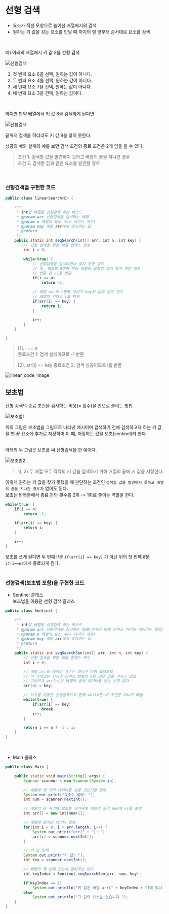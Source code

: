 # 선형 검색  

- 요소가 직선 모양으로 늘어선 배열에서의 검색  
- 원하는 키 값을 갖는 요소를 만날 때 까지의 맨 앞부터 순서대로 요소를 검색  
<br/>

예) 아래의 배열에서 키 값 3을 선형 검색

![선혐검색](https://github.com/Yoojeebee/alogorithm/blob/master/src/images/linear_search_1.jpg?raw=true)

1. 첫 번째 요소 6을 선택, 원하는 값이 아니다.
2. 두 번째 요소 4를 선택, 원하는 값이 아니다.
3. 세 번째 요소 7을 선택, 원하는 값이 아니다.  
4. 네 번째 요소 3을 건택, 원하는 값이다.  
<br/>

하지만 만약 배열에서 키 값 8을 검색하게 된다면  

![선혐검색](https://github.com/Yoojeebee/alogorithm/blob/master/src/images/linear_search_2.jpg?raw=true)

끝까지 검색을 하더라도 키 값 8을 찾지 못한다.

성공의 예와 실패의 예를 보면 검색 조건의 종료 조건은 2개 임을 알 수 있다.  
> 조건 1. 검색할 값을 발견하지 못하고 배열의 끝을 지나간 경우  
> 조건 2. 검색할 값과 같은 요소를 발견할 경우  

<br/>

### 선형검색을 구현한 코드  
```java
public class linearSearch<E> {

    /**
     * int형 배열을 선형검색 하는 메소드
     * @param arr 선형검색을 실시하는 배열
     * @param n 배열의 요소 수(= 데이터 개수)
     * @param key 배열 arr에서 찾으려는 값
     * @return
     */
    public static int seqSearch(int[] arr, int n, int key) {
        // 선형 검색을 위한 배열 인덱스 변수
        int i = 0;

        while(true) {
            // 선형검색을 실시하면서 찾지 못한 경우
            // 즉, 배열의 0번째 부터 배열의 끝자리 까지 찾지 못한 경우
            // 반환 값 -1을 반환
            if(i == n)
                return -1;

            // 배열 arr의 i번째 자리가 key의 값과 같은 경우
            // 배열의 인덱스 i를 반환
            if(arr[i] == key) {
                return i;
            }

            i++;
        }
    }

}
```
> [1]. i == n  
> 종료조건 1: 검색 실패이므로 -1 반환
>  
> [2]. arr[i] == key
> 종료조건 2: 검색 성공이므로 i를 반환

![linear_code_image](https://github.com/Yoojeebee/alogorithm/blob/master/src/images/linear_searh_3.jpg?raw=true)  

## 보초법
선형 검색의 종료 조건을 검사하는 비용(= 횟수)을 반으로 줄이는 방법  

![보초법1](https://github.com/Yoojeebee/alogorithm/blob/master/src/images/linear_searh_4_1.jpg?raw=true)  

위의 그림은 보초법을 그림으로 나타낸 예시이며 검색하기 전에 검색하고자 하는 키 값을 맨 끝 요소에 추가로 저장하며 이 때, 저장하는 값을 보초(sentinel)라 한다.  
<br/>

아래의 두 그림은 보초를 써 선형검색을 한 예이다.

![보초법2](https://github.com/Yoojeebee/alogorithm/blob/master/src/images/linear_searh_4.jpg?raw=true)  

> 1), 2) 두 배열 모두 각각의 키 값을 검색하기 위해 배열의 끝에 키 값을 저장한다.  

이렇게 원하는 키 값을 찾기 못했을 때 판단하는 조건인 `검색할 값을 발견하지 못하고 배열의 끝을 지나간 경우`가 없어도 된다.  
보초는 반복문에서 종료 판단 횟수를 2회 -> 1회로 줄이는 역할을 한다.   
```java
while(true) {
    if(i == n)
        return -1;

    if(arr[i] == key) {
        return i;
    }

    i++;
}
```
보초를 쓰게 된다면 두 번째 if문 `if(arr[i] == key)` 가 아닌 위의 첫 번째 if문 `if(i==n)`에서 종료되게 된다.  
<br/>

### 선형검색(보초법 포함)을 구현한 코드  
- Sentinel 클래스  
    보초법을 이용한 선형 검색 클래스
```java
public class Sentinel {

    /**
     * int형 배열을 선형검색 하는 메소드
     * @param arr 선형검색을 실시하는 배열(마지막 배열 인덱스 자리의 데이터는 없음)
     * @param n 배열의 요소 수(= 데이터 개수)
     * @param key 배열 arr에서 찾으려는 값
     * @return
     */
    public static int seqSearchSen(int[] arr, int n, int key) {
        // 선형 검색을 위한 배열 인덱스 변수
        int i = 0;

        // 배열 arr의 데이터 개수는 하나가 비어 있으므로
        // 이 비어있는 자리의 인덱스 번호와 n은 같은 값을 가지고 있음
        // 그러므고 arr[n]은 배열의 끝에 데이터를 넣는 것과 같다
        arr[n] = key;

        // 보초를 이용한 선형검색으로 인해 while문 내 조건문 하나가 빠짐
        while(true) {
            if(arr[i] == key)
                break;
            i++;
        }

        return i == n ? -1 : i;
    }
}
```
<br/>

- Main 클래스
```java
public class Main {

    public static void main(String[] args) {
        Scanner scanner = new Scanner(System.in);

        // 배열에 몇 개의 데이터를 넣을 것인지를 입력
        System.out.print("요솟수 입력: ");
        int num = scanner.nextInt();

        // 배열의 끝 자리에 보초를 넣기위해 배열의 길이 num에 +1을 붙임
        int arr[] = new int[num+1];

        // 배열에 들어갈 데이터 입력
        for(int i = 0; i < arr.length; i++) {
            System.out.print("arr[" + "]: ");
            arr[i] = scanner.nextInt();
        }

        // 키 값 입력
        System.out.print("키 값: ");
        int key = scanner.nextInt();

        // 배열의 몇 번째 있는지 알려주는 변수
        int keyIndex = Sentinel.seqSearchSen(arr, num, key);

        if(keyIndex == 1)
            System.out.println("키 값은 배열 arr[" + keyIndex + "]에 있다.");
        else
            System.out.println("그 값의 요소는 없습니다.");
    }
}
```